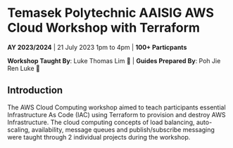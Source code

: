 # Temasek Polytechnic AAISIG AWS Cloud Workshop with Terraform

**AY 2023/2024** | 21 July 2023 1pm to 4pm | **100+ Particpants**<br>

**Workshop Taught By**: Luke Thomas Lim 👾 | **Guides Prepared By**: Poh Jie Ren Luke 🙉

## Introduction
The AWS Cloud Computing workshop aimed to teach participants essential Infrastructure As Code (IAC) using Terraform to provision and destroy AWS Infrastructure. The cloud computing concepts of load balancing, auto-scaling, availability, message queues and publish/subscribe messaging were taught through 2 individual projects during the workshop.
